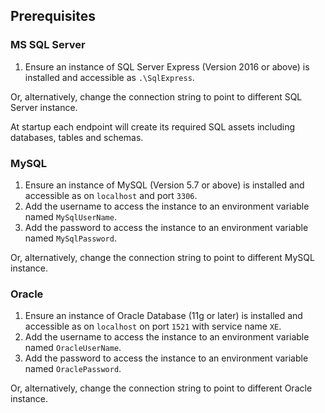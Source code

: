 ## Prerequisites


### MS SQL Server

 1. Ensure an instance of SQL Server Express (Version 2016 or above) is installed and accessible as `.\SqlExpress`.
 
Or, alternatively, change the connection string to point to different SQL Server instance.

At startup each endpoint will create its required SQL assets including databases, tables and schemas.


### MySQL

 1. Ensure an instance of MySQL (Version 5.7 or above) is installed and accessible as on `localhost` and port `3306`.
 1. Add the username to access the instance to an environment variable named `MySqlUserName`.
 1. Add the password to access the instance to an environment variable named `MySqlPassword`.

Or, alternatively, change the connection string to point to different MySQL instance.


### Oracle

 1. Ensure an instance of Oracle Database (11g or later) is installed and accessible as on `localhost` on port `1521` with service name `XE`.
 1. Add the username to access the instance to an environment variable named `OracleUserName`.
 1. Add the password to access the instance to an environment variable named `OraclePassword`.

Or, alternatively, change the connection string to point to different Oracle instance.